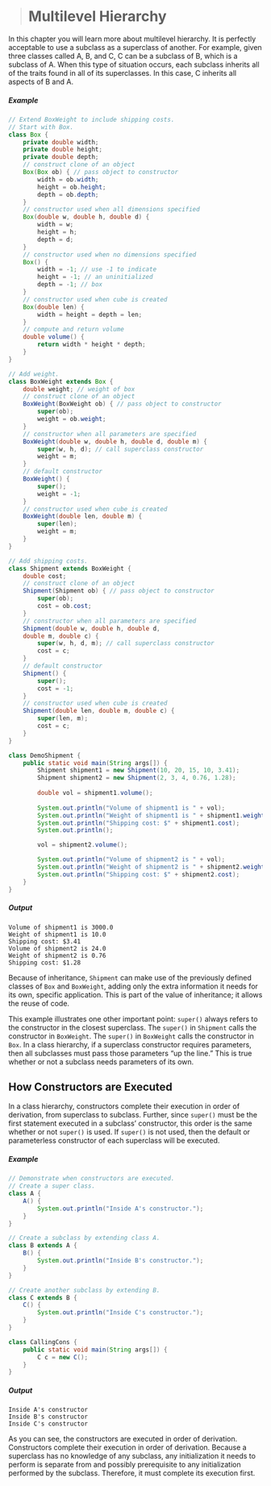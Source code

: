 ># Multilevel Hierarchy

In this chapter you will learn more about multilevel hierarchy. It is perfectly acceptable to use a subclass as a superclass of another. For example, given three classes called A, B, and C, C can be a subclass of B, which is a subclass of A. When this type of situation occurs, each subclass inherits all of the traits found in all of its superclasses. In this case, C inherits all aspects of B and A.

##### Example

```java
// Extend BoxWeight to include shipping costs.
// Start with Box.
class Box {
    private double width;
    private double height;
    private double depth;
    // construct clone of an object
    Box(Box ob) { // pass object to constructor
        width = ob.width;
        height = ob.height;
        depth = ob.depth;
    }
    // constructor used when all dimensions specified
    Box(double w, double h, double d) {
        width = w;
        height = h;
        depth = d;
    }
    // constructor used when no dimensions specified
    Box() {
        width = -1; // use -1 to indicate
        height = -1; // an uninitialized
        depth = -1; // box
    }
    // constructor used when cube is created
    Box(double len) {
        width = height = depth = len;
    }
    // compute and return volume
    double volume() {
        return width * height * depth;
    }
}
```

```java
// Add weight.
class BoxWeight extends Box {
    double weight; // weight of box
    // construct clone of an object
    BoxWeight(BoxWeight ob) { // pass object to constructor
        super(ob);
        weight = ob.weight;
    }
    // constructor when all parameters are specified
    BoxWeight(double w, double h, double d, double m) {
        super(w, h, d); // call superclass constructor
        weight = m;
    }
    // default constructor
    BoxWeight() {
        super();
        weight = -1;
    }
    // constructor used when cube is created
    BoxWeight(double len, double m) {
        super(len);
        weight = m;
    }
}
```

```java
// Add shipping costs.
class Shipment extends BoxWeight {
    double cost;
    // construct clone of an object
    Shipment(Shipment ob) { // pass object to constructor
        super(ob);
        cost = ob.cost;
    }
    // constructor when all parameters are specified
    Shipment(double w, double h, double d,
    double m, double c) {
        super(w, h, d, m); // call superclass constructor
        cost = c;
    }
    // default constructor
    Shipment() {
        super();
        cost = -1;
    }
    // constructor used when cube is created
    Shipment(double len, double m, double c) {
        super(len, m);
        cost = c;
    }
}
```

```java
class DemoShipment {
    public static void main(String args[]) {
        Shipment shipment1 = new Shipment(10, 20, 15, 10, 3.41);
        Shipment shipment2 = new Shipment(2, 3, 4, 0.76, 1.28);
        
        double vol = shipment1.volume();
        
        System.out.println("Volume of shipment1 is " + vol);
        System.out.println("Weight of shipment1 is " + shipment1.weight);
        System.out.println("Shipping cost: $" + shipment1.cost);
        System.out.println();

        vol = shipment2.volume();

        System.out.println("Volume of shipment2 is " + vol);
        System.out.println("Weight of shipment2 is " + shipment2.weight);
        System.out.println("Shipping cost: $" + shipment2.cost);
    }
}
```

##### Output

    Volume of shipment1 is 3000.0
    Weight of shipment1 is 10.0
    Shipping cost: $3.41
    Volume of shipment2 is 24.0
    Weight of shipment2 is 0.76
    Shipping cost: $1.28

Because of inheritance, `Shipment` can make use of the previously defined classes of `Box` and `BoxWeight`, adding only the extra information it needs for its own, specific application. This is part of the value of inheritance; it allows the reuse of code.

This example illustrates one other important point: `super()` always refers to the constructor in the closest superclass. The `super()` in `Shipment` calls the constructor in `BoxWeight`. The `super()` in `BoxWeight` calls the constructor in `Box`. In a class hierarchy, if a superclass constructor requires parameters, then all subclasses must pass those parameters “up the line.” This is true whether or not a subclass needs parameters of its own.

## How Constructors are Executed

In a class hierarchy, constructors complete their execution in order of derivation, from superclass to subclass. Further, since `super()` must be the first statement executed in a subclass’ constructor, this order is the same whether or not `super()` is used. If `super()` is not used, then the default or parameterless constructor of each superclass will be executed.

##### Example

```java
// Demonstrate when constructors are executed.
// Create a super class.
class A {
    A() {
        System.out.println("Inside A's constructor.");
    }
}
```

```java
// Create a subclass by extending class A.
class B extends A {
    B() {
        System.out.println("Inside B's constructor.");
    }
}
```

```java
// Create another subclass by extending B.
class C extends B {
    C() {
        System.out.println("Inside C's constructor.");
    }
}
```

```java
class CallingCons {
    public static void main(String args[]) {
        C c = new C();
    }
}
```

##### Output

    Inside A's constructor
    Inside B's constructor
    Inside C's constructor

As you can see, the constructors are executed in order of derivation. Constructors complete their execution in order of derivation. Because a superclass has no knowledge of any subclass, any initialization it needs to perform is separate from and possibly prerequisite to any initialization performed by the subclass. Therefore, it must complete its execution first.